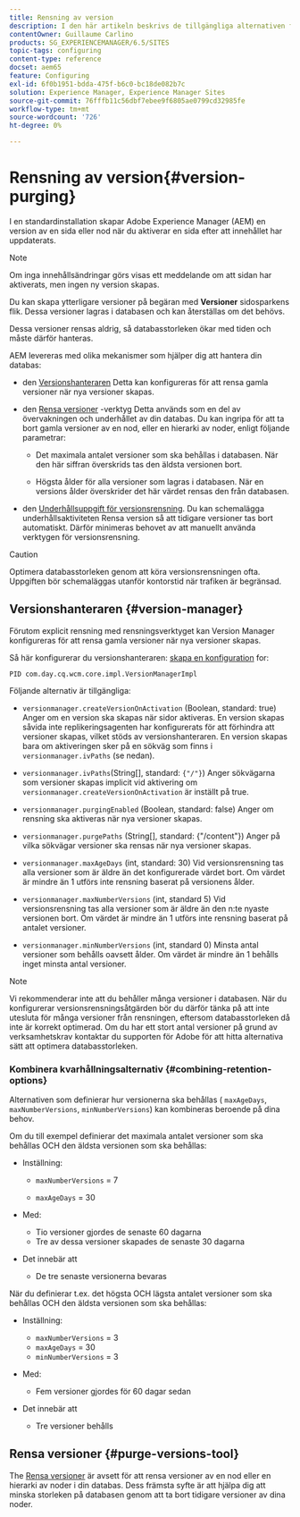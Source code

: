 ```yaml
---
title: Rensning av version
description: I den här artikeln beskrivs de tillgängliga alternativen för att rensa versioner.
contentOwner: Guillaume Carlino
products: SG_EXPERIENCEMANAGER/6.5/SITES
topic-tags: configuring
content-type: reference
docset: aem65
feature: Configuring
exl-id: 6f0b1951-bdda-475f-b6c0-bc18de082b7c
solution: Experience Manager, Experience Manager Sites
source-git-commit: 76fffb11c56dbf7ebee9f6805ae0799cd32985fe
workflow-type: tm+mt
source-wordcount: '726'
ht-degree: 0%

---
```


# Rensning av version{#version-purging}

I en standardinstallation skapar Adobe Experience Manager (AEM) en version av en sida eller nod när du aktiverar en sida efter att innehållet har uppdaterats.

>[!NOTE]
>
>Om inga innehållsändringar görs visas ett meddelande om att sidan har aktiverats, men ingen ny version skapas.

Du kan skapa ytterligare versioner på begäran med **Versioner** sidosparkens flik. Dessa versioner lagras i databasen och kan återställas om det behövs.

Dessa versioner rensas aldrig, så databasstorleken ökar med tiden och måste därför hanteras.

AEM levereras med olika mekanismer som hjälper dig att hantera din databas:

* den [Versionshanteraren](#version-manager)
Detta kan konfigureras för att rensa gamla versioner när nya versioner skapas.

* den [Rensa versioner](/help/sites-deploying/monitoring-and-maintaining.md#purgeversionstool) -verktyg Detta används som en del av övervakningen och underhållet av din databas.
Du kan ingripa för att ta bort gamla versioner av en nod, eller en hierarki av noder, enligt följande parametrar:

   * Det maximala antalet versioner som ska behållas i databasen.
När den här siffran överskrids tas den äldsta versionen bort.

   * Högsta ålder för alla versioner som lagras i databasen.
När en versions ålder överskrider det här värdet rensas den från databasen.

* den [Underhållsuppgift för versionsrensning](/help/sites-administering/operations-dashboard.md#automated-maintenance-tasks). Du kan schemalägga underhållsaktiviteten Rensa version så att tidigare versioner tas bort automatiskt. Därför minimeras behovet av att manuellt använda verktygen för versionsrensning.

>[!CAUTION]
>
>Optimera databasstorleken genom att köra versionsrensningen ofta. Uppgiften bör schemaläggas utanför kontorstid när trafiken är begränsad.

## Versionshanteraren {#version-manager}

Förutom explicit rensning med rensningsverktyget kan Version Manager konfigureras för att rensa gamla versioner när nya versioner skapas.

Så här konfigurerar du versionshanteraren: [skapa en konfiguration](/help/sites-deploying/configuring-osgi.md) for:

`PID com.day.cq.wcm.core.impl.VersionManagerImpl`

Följande alternativ är tillgängliga:

* `versionmanager.createVersionOnActivation` (Boolean, standard: true) Anger om en version ska skapas när sidor aktiveras.
En version skapas såvida inte replikeringsagenten har konfigurerats för att förhindra att versioner skapas, vilket stöds av versionshanteraren.
En version skapas bara om aktiveringen sker på en sökväg som finns i `versionmanager.ivPaths` (se nedan).

* `versionmanager.ivPaths`(String[], standard: `{"/"}`) Anger sökvägarna som versioner skapas implicit vid aktivering om `versionmanager.createVersionOnActivation` är inställt på true.

* `versionmanager.purgingEnabled` (Boolean, standard: false) Anger om rensning ska aktiveras när nya versioner skapas.

* `versionmanager.purgePaths` (String[], standard: {&quot;/content&quot;}) Anger på vilka sökvägar versioner ska rensas när nya versioner skapas.

* `versionmanager.maxAgeDays` (int, standard: 30) Vid versionsrensning tas alla versioner som är äldre än det konfigurerade värdet bort. Om värdet är mindre än 1 utförs inte rensning baserat på versionens ålder.

* `versionmanager.maxNumberVersions` (int, standard 5) Vid versionsrensning tas alla versioner som är äldre än den n:te nyaste versionen bort. Om värdet är mindre än 1 utförs inte rensning baserat på antalet versioner.

* `versionmanager.minNumberVersions` (int, standard 0) Minsta antal versioner som behålls oavsett ålder. Om värdet är mindre än 1 behålls inget minsta antal versioner.

>[!NOTE]
>
>Vi rekommenderar inte att du behåller många versioner i databasen. När du konfigurerar versionsrensningsåtgärden bör du därför tänka på att inte utesluta för många versioner från rensningen, eftersom databasstorleken då inte är korrekt optimerad. Om du har ett stort antal versioner på grund av verksamhetskrav kontaktar du supporten för Adobe för att hitta alternativa sätt att optimera databasstorleken.

### Kombinera kvarhållningsalternativ {#combining-retention-options}

Alternativen som definierar hur versionerna ska behållas ( `maxAgeDays`, `maxNumberVersions`, `minNumberVersions`) kan kombineras beroende på dina behov.

Om du till exempel definierar det maximala antalet versioner som ska behållas OCH den äldsta versionen som ska behållas:

* Inställning:

   * `maxNumberVersions` = 7

   * `maxAgeDays` = 30

* Med:

   * Tio versioner gjordes de senaste 60 dagarna
   * Tre av dessa versioner skapades de senaste 30 dagarna

* Det innebär att

   * De tre senaste versionerna bevaras

När du definierar t.ex. det högsta OCH lägsta antalet versioner som ska behållas OCH den äldsta versionen som ska behållas:

* Inställning:

   * `maxNumberVersions` = 3
   * `maxAgeDays` = 30
   * `minNumberVersions` = 3

* Med:

   * Fem versioner gjordes för 60 dagar sedan

* Det innebär att

   * Tre versioner behålls

## Rensa versioner {#purge-versions-tool}

The [Rensa versioner](/help/sites-deploying/monitoring-and-maintaining.md#purgeversionstool) är avsett för att rensa versioner av en nod eller en hierarki av noder i din databas. Dess främsta syfte är att hjälpa dig att minska storleken på databasen genom att ta bort tidigare versioner av dina noder.
